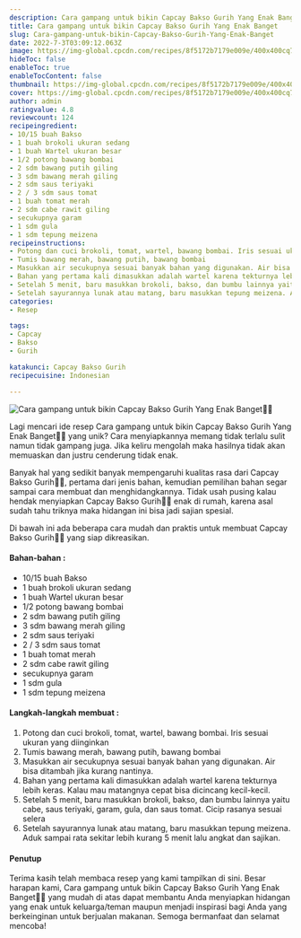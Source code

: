 ```yaml
---
description: Cara gampang untuk bikin Capcay Bakso Gurih Yang Enak Banget"
title: Cara gampang untuk bikin Capcay Bakso Gurih Yang Enak Banget
slug: Cara-gampang-untuk-bikin-Capcay-Bakso-Gurih-Yang-Enak-Banget
date: 2022-7-3T03:09:12.063Z
image: https://img-global.cpcdn.com/recipes/8f5172b7179e009e/400x400cq70/photo.jpg
hideToc: false
enableToc: true
enableTocContent: false
thumbnail: https://img-global.cpcdn.com/recipes/8f5172b7179e009e/400x400cq70/photo.jpg
cover: https://img-global.cpcdn.com/recipes/8f5172b7179e009e/400x400cq70/photo.jpg
author: admin
ratingvalue: 4.8
reviewcount: 124
recipeingredient:
- 10/15 buah Bakso
- 1 buah brokoli ukuran sedang
- 1 buah Wartel ukuran besar
- 1/2 potong bawang bombai
- 2 sdm bawang putih giling
- 3 sdm bawang merah giling
- 2 sdm saus teriyaki
- 2 / 3 sdm saus tomat
- 1 buah tomat merah
- 2 sdm cabe rawit giling
- secukupnya garam
- 1 sdm gula
- 1 sdm tepung meizena
recipeinstructions:
- Potong dan cuci brokoli, tomat, wartel, bawang bombai. Iris sesuai ukuran yang diinginkan
- Tumis bawang merah, bawang putih, bawang bombai
- Masukkan air secukupnya sesuai banyak bahan yang digunakan. Air bisa ditambah jika kurang nantinya.
- Bahan yang pertama kali dimasukkan adalah wartel karena tekturnya lebih keras. Kalau mau matangnya cepat bisa dicincang kecil-kecil.
- Setelah 5 menit, baru masukkan brokoli, bakso, dan bumbu lainnya yaitu cabe, saus teriyaki, garam, gula, dan saus tomat. Cicip rasanya sesuai selera
- Setelah sayurannya lunak atau matang, baru masukkan tepung meizena. Aduk sampai rata sekitar lebih kurang 5 menit lalu angkat dan sajikan.
categories:
- Resep

tags:
- Capcay
- Bakso
- Gurih

katakunci: Capcay Bakso Gurih
recipecuisine: Indonesian

---
```


![Cara gampang untuk bikin Capcay Bakso Gurih Yang Enak Banget👩‍🍳](https://img-global.cpcdn.com/recipes/8f5172b7179e009e/400x400cq70/photo.jpg)

Lagi mencari ide resep Cara gampang untuk bikin Capcay Bakso Gurih Yang Enak Banget👩‍🍳 yang unik? Cara menyiapkannya memang tidak terlalu sulit namun tidak gampang juga. Jika keliru mengolah maka hasilnya tidak akan memuaskan dan justru cenderung tidak enak.

Banyak hal yang sedikit banyak mempengaruhi kualitas rasa dari Capcay Bakso Gurih👩‍🍳, pertama dari jenis bahan, kemudian pemilihan bahan segar sampai cara membuat dan menghidangkannya. Tidak usah pusing kalau hendak menyiapkan Capcay Bakso Gurih👩‍🍳 enak di rumah, karena asal sudah tahu triknya maka hidangan ini bisa jadi sajian spesial.

Di bawah ini ada beberapa cara mudah dan praktis untuk membuat Capcay Bakso Gurih👩‍🍳 yang siap dikreasikan.

<!--inarticleads1-->

#### Bahan-bahan :

- 10/15 buah Bakso
- 1 buah brokoli ukuran sedang
- 1 buah Wartel ukuran besar
- 1/2 potong bawang bombai
- 2 sdm bawang putih giling
- 3 sdm bawang merah giling
- 2 sdm saus teriyaki
- 2 / 3 sdm saus tomat
- 1 buah tomat merah
- 2 sdm cabe rawit giling
- secukupnya garam
- 1 sdm gula
- 1 sdm tepung meizena

<!--inarticleads2-->

#### Langkah-langkah membuat :

1. Potong dan cuci brokoli, tomat, wartel, bawang bombai. Iris sesuai ukuran yang diinginkan
1. Tumis bawang merah, bawang putih, bawang bombai
1. Masukkan air secukupnya sesuai banyak bahan yang digunakan. Air bisa ditambah jika kurang nantinya.
1. Bahan yang pertama kali dimasukkan adalah wartel karena tekturnya lebih keras. Kalau mau matangnya cepat bisa dicincang kecil-kecil.
1. Setelah 5 menit, baru masukkan brokoli, bakso, dan bumbu lainnya yaitu cabe, saus teriyaki, garam, gula, dan saus tomat. Cicip rasanya sesuai selera
1. Setelah sayurannya lunak atau matang, baru masukkan tepung meizena. Aduk sampai rata sekitar lebih kurang 5 menit lalu angkat dan sajikan.

#### Penutup

Terima kasih telah membaca resep yang kami tampilkan di sini. Besar harapan kami, Cara gampang untuk bikin Capcay Bakso Gurih Yang Enak Banget👩‍🍳 yang mudah di atas dapat membantu Anda menyiapkan hidangan yang enak untuk keluarga/teman maupun menjadi inspirasi bagi Anda yang berkeinginan untuk berjualan makanan. Semoga bermanfaat dan selamat mencoba!